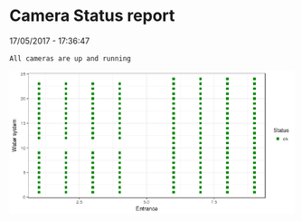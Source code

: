 Camera Status report
================
17/05/2017 - 17:36:47

    All cameras are up and running

![](camreport_files/figure-markdown_github/unnamed-chunk-2-1.png)
